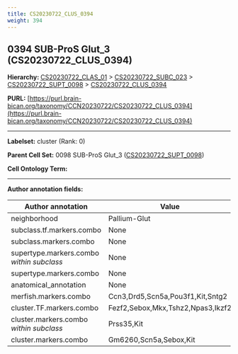 ```yaml
---
title: CS20230722_CLUS_0394
weight: 394
---
```

## 0394 SUB-ProS Glut_3 (CS20230722_CLUS_0394)
<b>Hierarchy: </b>
[CS20230722_CLAS_01](../CS20230722_CLAS_01) >
[CS20230722_SUBC_023](../CS20230722_SUBC_023) >
[CS20230722_SUPT_0098](../CS20230722_SUPT_0098) >
[CS20230722_CLUS_0394](../CS20230722_CLUS_0394)

**PURL:** [https://purl.brain-bican.org/taxonomy/CCN20230722/CS20230722_CLUS_0394](https://purl.brain-bican.org/taxonomy/CCN20230722/CS20230722_CLUS_0394)

---


**Labelset:** cluster (Rank: 0)

**Parent Cell Set:** 0098 SUB-ProS Glut_3 ([CS20230722_SUPT_0098](../CS20230722_SUPT_0098))



**Cell Ontology Term:** 

[MARKER GENES.]: #


---

[TRANSFERRED ANNOTATIONS.]: #


[AUTHOR ANNOTATION FIELDS.]: #


**Author annotation fields:**

| Author annotation | Value |
|-------------------|-------|
|neighborhood|Pallium-Glut|
|subclass.tf.markers.combo|None|
|subclass.markers.combo|None|
|supertype.markers.combo _within subclass_|None|
|supertype.markers.combo|None|
|anatomical_annotation|None|
|merfish.markers.combo|Ccn3,Drd5,Scn5a,Pou3f1,Kit,Sntg2|
|cluster.TF.markers.combo|Fezf2,Sebox,Mkx,Tshz2,Npas3,Ikzf2|
|cluster.markers.combo _within subclass_|Prss35,Kit|
|cluster.markers.combo|Gm6260,Scn5a,Sebox,Kit|
